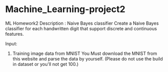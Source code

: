 # Machine_Learning-project2
ML Homework2 Description : 
Naive Bayes classifier Create a Naive Bayes classifier for each handwritten digit that support discrete and continuous features.

Input:
1. Training image data from MNIST You Must download the MNIST from this website and parse the data by yourself. (Please do not use the build in dataset or you'll not get 100.)
